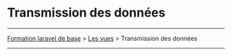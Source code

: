 # Transmission des données

---

[Formation laravel de base](../../README.md) > [Les vues](../README.md) > Transmission des données

---